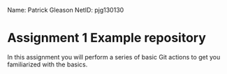 Name: Patrick Gleason
NetID: pjg130130
# Assignment 1 Example repository

In this assignment you will perform a series of basic Git actions to get you familiarized with the basics.
